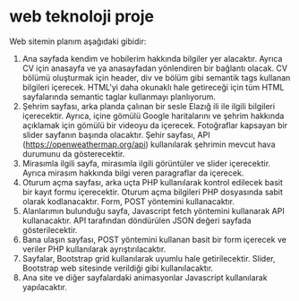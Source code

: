 # web teknoloji proje
Web sitemin planım aşağıdaki gibidir: 
1.	Ana sayfada kendim ve hobilerim hakkında bilgiler yer alacaktır. Ayrıca CV için anasayfa ve ya anasayfadan yönlendiren bir bağlantı olacak. CV  bölümü oluşturmak için header, div ve bölüm gibi semantik tags kullanan bilgileri içerecek. HTML'yi daha okunaklı hale getireceği için tüm HTML sayfalarında semantic taglar kullanmayı planlıyorum.
2.	Şehrim sayfası, arka planda çalınan bir sesle Elazığ ili ile ilgili bilgileri içerecektir. Ayrıca, içine gömülü Google haritalarını ve şehrim hakkında açıklamak için gömülü bir videoyu da içerecek. Fotoğraflar kapsayan bir slider sayfanın başında olacaktır. Şehir sayfası, API (https://openweathermap.org/api) kullanılarak şehrimin mevcut hava durumunu da gösterecektir. 
3.	Mirasımla ilgili sayfa, mirasımla ilgili görüntüler ve slider içerecektir. Ayrıca mirasım hakkında bilgi veren paragraflar da içerecek. 
4.	Oturum açma sayfası, arka uçta PHP kullanılarak kontrol edilecek basit bir kayıt formu içerecektir. Oturum açma bilgileri PHP dosyasında sabit olarak kodlanacaktır. Form, POST yöntemini kullanacaktır. 
5.	Alanlarımın bulunduğu sayfa, Javascript fetch yöntemini kullanarak API	 kullanacaktır. API tarafından döndürülen JSON değeri sayfada gösterilecektir. 
6.	Bana ulaşın sayfası, POST yöntemini kullanan basit bir form içerecek ve veriler PHP kullanılarak ayrıştırılacaktır. 
7.	Sayfalar, Bootstrap grid kullanılarak uyumlu hale getirilecektir. Slider, Bootstrap web sitesinde verildiği gibi kullanılacaktır. 
8.	Ana site ve diğer sayfalardaki animasyonlar Javascript kullanılarak yapılacaktır.



